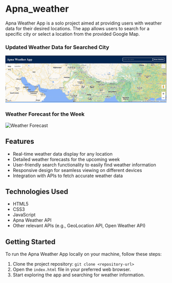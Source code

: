 # Apna_weather



<p>Apna Weather App is a solo project aimed at providing users with weather data for their desired locations. The app allows users to search for a specific city or select a location from the provided Google Map.</p>



<h3>Updated Weather Data for Searched City</h3>
<img src="https://github.com/JAY1820/Icon_and_gif/blob/main/weather%201.jpg">

<h3>Weather Forecast for the Week</h3>
<img src="https://example.com/forecast-screenshot.png" alt="Weather Forecast">


<h2>Features</h2>

<ul>
  <li>Real-time weather data display for any location</li>
  <li>Detailed weather forecasts for the upcoming week</li>
  <li>User-friendly search functionality to easily find weather information</li>
  <li>Responsive design for seamless viewing on different devices</li>
  <li>Integration with APIs to fetch accurate weather data</li>
</ul>

<h2>Technologies Used</h2>

<ul>
  <li>HTML5</li>
  <li>CSS3</li>
  <li>JavaScript</li>
  <li>Apna Weather API</li>
  <li>Other relevant APIs (e.g., GeoLocation API, Open Weather API)</li>
</ul>

<h2>Getting Started</h2>

<p>To run the Apna Weather App locally on your machine, follow these steps:</p>

<ol>
  <li>Clone the project repository: <code>git clone &lt;repository-url&gt;</code></li>
  <li>Open the <code>index.html</code> file in your preferred web browser.</li>
  <li>Start exploring the app and searching for weather information.</li>
</ol>

